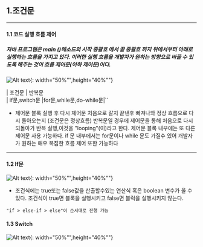 ## 1.조건문
---
#### 1.1 코드 실행 흐름 제어
##### 자바 프로그램은 main ()메소드의 시작 중괄호 에서 끝 중괄호 까지 위에서부터 아래로 실행하는 흐름을 가지고 있다. 이러한 실행 흐름을 개발자가 원하는 방향으로 바꿀 수 있도록 해주는 것이 흐름 제어문(이하 제어문)이다.
![Alt text](https://velog.velcdn.com/images%2Fmmy789%2Fpost%2F9b395877-94bb-4124-9a3a-556220656556%2Fimage.png){: width="50%"",height="40%""}

|      조건문      |         반복문         
|   if문,switch문  |for문,while문,do-while문|``
* 제어문 블록 실행 후 다시 제어문 처음으로 갈지 끝낸후 빠져나와 정상 흐름으로 
다시 돌아오는지 (조건문은 정상흐름) 반복문일 경우에 제어문을 통해 처음으로 다시 되돌아가 반복 실행,이것을 "looping"(이)라고 한다.
제어문 블록 내부에는 또 다른 제어문 사용 가능하다. if 문 내부에서는 for문이나 while 문도 가질수 있어 개발자가 원하는 매우 복잡한 흐름 제어 또한 가능하다
---
#### 1.2 If문
![Alt text](https://images.velog.io/images/foeverna/post/e5c7858f-76ce-4d60-9794-f2b383ce14e1/awef21.png){: width="50%"",height="40%""}
* 조건식에는 true또는 false값을 산출할수있는 연산식 혹은 boolean 변수가 올 수 있다.
  조건식이 true면 블록을 실행시키고 false면 블럭을 실행시키지 않는다.
```
"if > else-if > else"이 순서대로 진행 가능
```
#### 1.3 Switch
![Alt text](https://dojang.io/pluginfile.php/259/mod_page/content/20/unit26-1.png){: width="50%"",height="40%""}